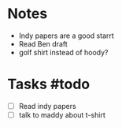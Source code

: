 # Notes
- Indy papers are a good starrt
- Read Ben draft
- golf shirt instead of hoody?

# Tasks #todo 
- [ ] Read indy papers
- [ ] talk to maddy about t-shirt
